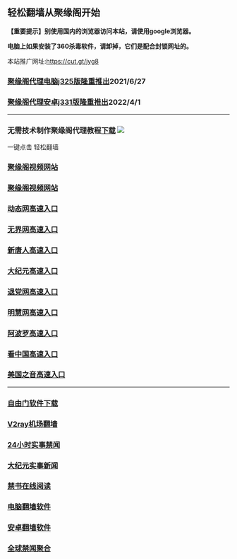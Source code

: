 ## 轻松翻墙从聚缘阁开始

**【重要提示】别使用国内的浏览器访问本站，请使用google浏览器。**

**电脑上如果安装了360杀毒软件，请卸掉，它们是配合封锁网址的。**

本站推广网址:https://cut.gt/jyg8

### [聚缘阁代理电脑j325版隆重推出](https://gitlab.com/juyuange/2/-/raw/master/j325dn.rar)2021/6/27

### [聚缘阁代理安卓j331版隆重推出](https://gitlab.com/j25414/jyg/-/raw/master/j331.apk)2022/4/1

***



### 无需技术制作聚缘阁代理教程[下载](https://gitlab.com/j25414/jyg/-/raw/master/jygdl.rar)  ![](http://daohang.juyuange.eu.org/j2.gif)

一键点击 轻松翻墙



### [聚缘阁视频网站](https://cut.webs.com.gt/jygdh)

### [聚缘阁视频网站](https://cut.gt/jyttv)


### [动态网高速入口](https://dik.si/333tz)

### [无界网高速入口](https://dik.si/333tz)

### [新唐人高速入口](https://dik.si/333tz)

### [大纪元高速入口](https://dik.si/333tz)

### [退党网高速入口](https://dik.si/333tz)

### [明慧网高速入口](https://dik.si/333tz)

### [阿波罗高速入口](https://dik.si/333tz)

### [看中国高速入口](https://dik.si/333tz)

### [美国之音高速入口](https://dik.si/333tz)

***






### [自由门软件下载](https://git.io/skyfree)

### [V2ray机场翻墙](https://github.com/bannedbook/fanqiang/wiki/V2ray%E6%9C%BA%E5%9C%BA)

### [24小时实事禁闻](https://github.com/fyvn2199/djy/blob/master/gb/n24hr.md?dfh#1)

### [大纪元实事新闻](https://github.com/fyvn2199/djy/blob/master/gb/nsc413.md?dfh#1)

### [禁书在线阅读](https://github.com/txyzum203/djy/blob/master/gb/9p.md?flntdtv#1)

### [电脑翻墙软件](https://github.com/Alvin9999/new-pac/wiki)

### [安卓翻墙软件](https://git.io/afq)

### [全球禁闻聚合](https://github.com/gfw-breaker/banned-news1/blob/master/README.md)












